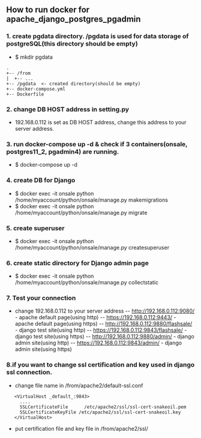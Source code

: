 ﻿## How to run docker for apache_django_postgres_pgadmin

### 1. create pgdata directory. /pgdata is used for data storage of postgreSQL(this directory should be empty)
- $ mkdir pgdata
```
.
+-- /from
|  +-- ...
+-- /pgdata  <- created directory(should be empty)
+-- docker-compose.yml
+-- Dockerfile
```
### 2. change DB HOST address in setting.py
- 192.168.0.112 is set as DB HOST address, change this address to your server address.
### 3. run docker-compose up -d & check if 3 containers(onsale, postgres11_2, pgadmin4) are running.
- $ docker-compose up -d
### 4. create DB for Django
- $ docker exec -it onsale python /home/myaccount/python/onsale/manage.py makemigrations
- $ docker exec -it onsale python /home/myaccount/python/onsale/manage.py migrate
### 5. create superuser
- $ docker exec -it onsale python /home/myaccount/python/onsale/manage.py createsuperuser
### 6. create static directory for Django admin page
- $ docker exec -it onsale python /home/myaccount/python/onsale/manage.py collectstatic 
### 7. Test your connection
- change 192.168.0.112 to your server address
-- http://192.168.0.112:9080/ - apache default page(using http)
-- https://192.168.0.112:9443/ - apache default page(using https)
-- http://192.168.0.112:9880/flashsale/ - django test site(using http)
-- https://192.168.0.112:9843/flashsale/ - django test site(using https)
-- http://192.168.0.112:9880/admin/ - django admin site(using http)
-- https://192.168.0.112:9843/admin/ - django admin site(using https)
### 8.if you want to change ssl certification and key used in django ssl connection.
- change file name in /from/apache2/default-ssl.conf
```
   <VirtualHost _default_:9843>
     ....
     SSLCertificateFile      /etc/apache2/ssl/ssl-cert-snakeoil.pem
     SSLCertificateKeyFile /etc/apache2/ssl/ssl-cert-snakeoil.key
   </VirtualHost>
```
- put certification file and key file in /from/apache2/ssl/

